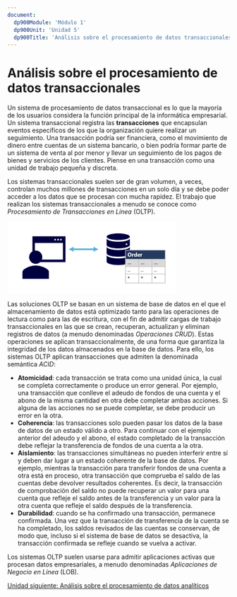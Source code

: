 ```yaml
---
document:
  dp900Module: 'Módulo 1'
  dp900Unit: 'Unidad 5'
  dp900Title: 'Análisis sobre el procesamiento de datos transaccionales'
---
```


# Análisis sobre el procesamiento de datos transaccionales

Un sistema de procesamiento de datos transaccional es lo que la mayoría de los usuarios considera la función principal de la informática empresarial. Un sistema transaccional registra las __transacciones__ que encapsulan eventos específicos de los que la organización quiere realizar un seguimiento. Una transacción podría ser financiera, como el movimiento de dinero entre cuentas de un sistema bancario, o bien podría formar parte de un sistema de venta al por menor y llevar un seguimiento de los pagos de bienes y servicios de los clientes. Piense en una transacción como una unidad de trabajo pequeña y discreta.

Los sistemas transaccionales suelen ser de gran volumen, a veces, controlan muchos millones de transacciones en un solo día y se debe poder acceder a los datos que se procesan con mucha rapidez. El trabajo que realizan los sistemas transaccionales a menudo se conoce como _Procesamiento de Transacciones en Línea_ (OLTP).

![Procesamiento transaccional](img/transactional-processing.png)

Las soluciones OLTP se basan en un sistema de base de datos en el que el almacenamiento de datos está optimizado tanto para las operaciones de lectura como para las de escritura, con el fin de admitir cargas de trabajo transaccionales en las que se crean, recuperan, actualizan y eliminan registros de datos (a menudo denominadas _Operaciones CRUD_). Estas operaciones se aplican transaccionalmente, de una forma que garantiza la integridad de los datos almacenados en la base de datos. Para ello, los sistemas OLTP aplican transacciones que admiten la denominada semántica _ACID_:

* __Atomicidad__: cada transacción se trata como una unidad única, la cual se completa correctamente o produce un error general. Por ejemplo, una transacción que conlleve el adeudo de fondos de una cuenta y el abono de la misma cantidad en otra debe completar ambas acciones. Si alguna de las acciones no se puede completar, se debe producir un error en la otra.
* __Coherencia__: las transacciones solo pueden pasar los datos de la base de datos de un estado válido a otro. Para continuar con el ejemplo anterior del adeudo y el abono, el estado completado de la transacción debe reflejar la transferencia de fondos de una cuenta a la otra.
* __Aislamiento__: las transacciones simultáneas no pueden interferir entre sí y deben dar lugar a un estado coherente de la base de datos. Por ejemplo, mientras la transacción para transferir fondos de una cuenta a otra está en proceso, otra transacción que comprueba el saldo de las cuentas debe devolver resultados coherentes. Es decir, la transacción de comprobación del saldo no puede recuperar un valor para una cuenta que refleje el saldo antes de la transferencia y un valor para la otra cuenta que refleje el saldo después de la transferencia.
* __Durabilidad__: cuando se ha confirmado una transacción, permanece confirmada. Una vez que la transacción de transferencia de la cuenta se ha completado, los saldos revisados de las cuentas se conservan, de modo que, incluso si el sistema de base de datos se desactiva, la transacción confirmada se refleje cuando se vuelva a activar.

Los sistemas OLTP suelen usarse para admitir aplicaciones activas que procesan datos empresariales, a menudo denominadas _Aplicaciones de Negocio en Línea_ (LOB).

[Unidad siguiente: Análisis sobre el procesamiento de datos analíticos](06-analitical-data.md)
